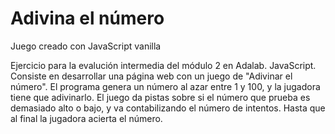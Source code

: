 # Adivina el número
Juego creado con JavaScript vanilla

Ejercicio para la evalución intermedia del módulo 2 en Adalab. JavaScript.
Consiste en desarrollar una página web con un juego de "Adivinar el número". El programa genera un número al azar entre 1 y 100, y la jugadora tiene que adivinarlo. 
El juego da pistas sobre si el número que prueba es demasiado alto o bajo, y va contabilizando el número de intentos. 
Hasta que al final la jugadora acierta el número.



